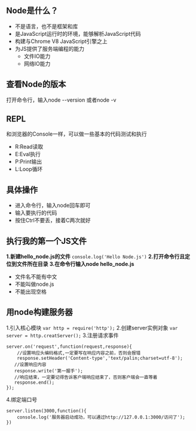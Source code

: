 ## Node是什么？
- 不是语言，也不是框架和库
- 是JavaScript运行时的环境，能够解析JavaScript代码
- 构建与Chrome V8 JavaScript引擎之上
- 为JS提供了服务端编程的能力
   - 文件IO能力
   - 网络IO能力

## 查看Node的版本
打开命令行，输入node --version 或者node -v
## REPL
和浏览器的Console一样，可以做一些基本的代码测试和执行
- R:Read读取
- E:Eval执行
- P:Print输出
- L:Loop循环
## 具体操作
- 进入命令行，输入node回车即可
- 输入要执行的代码
- 按住Ctrl不要丢，接着C两次就好
## 执行我的第一个JS文件
**1.新建hello_node.js的文件**
`console.log('Hello Node.js')`
**2.打开命令行且定位到文件所在目录**
**3.在命令行输入node hello_node.js**
- 文件名不能有中文
- 不能叫做node.js
- 不能出现空格 
## 用node构建服务器
1.引入核心模块
`var http = require('http');`
2.创建server实例对象
`var server = http.creatServer();`
3.注册请求事件
```
server.on('request',function(request,response){
    //设置响应头编码格式,一定要写在响应内容之前，否则会报错
    response.setHeader('Content-type','text/palin;charset=utf-8');
   //设置响应内容
   response.write('第一握手');
   //响应结束，一定要记得告诉客户端响应结束了，否则客户端会一直等着
   response.end();
});
```
4.绑定端口号
```
server.listen(3000,function(){
    console.log('服务器启动成功，可以通过http://127.0.0.1:3000/访问了');
})
```
